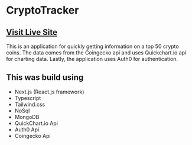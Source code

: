 # CryptoTracker

## [Visit Live Site](https://cryptocoins-tracker.vercel.app/)

This is an application for quickly getting information on a top 50 crypto coins. The data comes from the Coingecko api and uses Quickchart.io api for charting data. Lastly, the application uses Auth0 for authentication.

## This was build using

- Next.js (React.js framework)
- Typescript
- Tailwind.css
- NoSql
- MongoDB
- QuickChart.io Api
- Auth0 Api
- Coingecko Api
